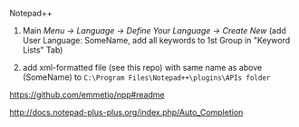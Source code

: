 
Notepad++

1. Main _Menu -> Language -> Define Your Language -> Create New_ (add User Language: SomeName, add all keywords to 1st Group in  "Keyword Lists" Tab)

2. add xml-formatted file (see this repo) with same name as above (SomeName) to `C:\Program Files\Notepad++\plugins\APIs folder`


https://github.com/emmetio/npp#readme 

http://docs.notepad-plus-plus.org/index.php/Auto_Completion 
